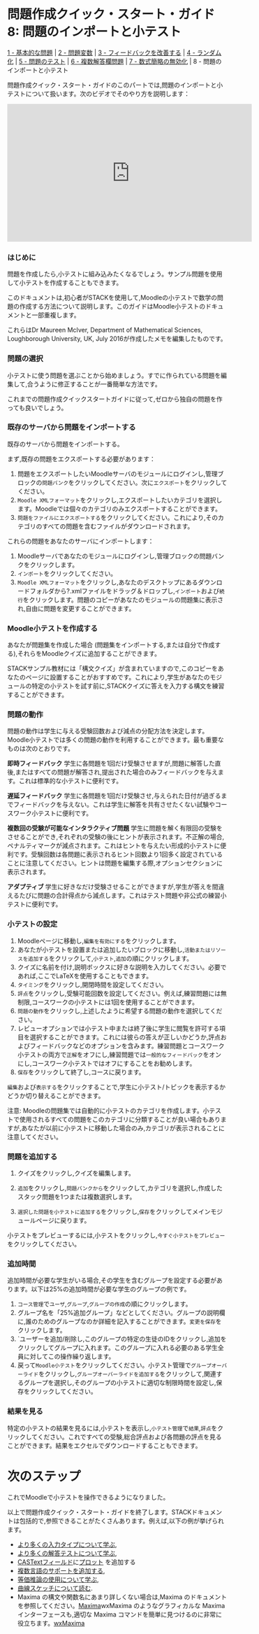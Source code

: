 # 問題作成クイック・スタート・ガイド 8: 問題のインポートと小テスト

[1 - 基本的な問題](Authoring_quick_start_1.md) | [2 - 問題変数](Authoring_quick_start_2.md) | [3 - フィードバックを改善する](Authoring_quick_start_3.md) | [4 - ランダム化](Authoring_quick_start_4.md) | [5 - 問題のテスト](Authoring_quick_start_5.md) | [6 - 複数解答欄問題](Authoring_quick_start_6.md) | [7 - 数式簡略の無効化](Authoring_quick_start_7.md) | 8 - 問題のインポートと小テスト

問題作成クイック・スタート・ガイドのこのパートでは,問題のインポートと小テストについて扱います。次のビデオでそのやり方を説明します：

<iframe width="560" height="315" src="https://www.youtube.com/embed/P3bDdNVC6g0" frameborder="0" allowfullscreen></iframe>

### はじめに

問題を作成したら,小テストに組み込みたくなるでしょう。サンプル問題を使用して小テストを作成することもできます。

このドキュメントは,初心者がSTACKを使用して,Moodleの小テストで数学の問題の作成する方法について説明します。このガイドはMoodle小テストのドキュメントと一部重複します。

これらはDr Maureen McIver, Department of Mathematical Sciences, Loughborough University, UK, July 2016が作成したメモを編集したものです。

### 問題の選択

小テストに使う問題を選ぶことから始めましょう。すでに作られている問題を編集して,合うように修正することが一番簡単な方法です。

これまでの問題作成クイックスタートガイドに従って,ゼロから独自の問題を作っても良いでしょう。

### 既存のサーバから問題をインポートする

既存のサーバから問題をインポートする。

まず,既存の問題をエクスポートする必要があります：

1. 問題をエクスポートしたいMoodleサーバのモジュールにログインし,管理ブロックの`問題バンク`をクリックしてください。次に`エクスポート`をクリックしてください。
2. `Moodle XMLフォーマット`をクリックし,エクスポートしたいカテゴリを選択します。Moodleでは個々のカテゴリのみエクスポートすることができます。
3. `問題をファイルにエクスポートする`をクリックしてください。これにより,そのカテゴリのすべての問題を含むファイルがダウンロードされます。

これらの問題をあなたのサーバにインポートします：

1. Moodleサーバであなたのモジュールにログインし,管理ブロックの問題バンクをクリックします。
2. `インポート`をクリックしてください。
3. `Moodle XMLフォーマット`をクリックし,あなたのデスクトップにあるダウンロードフォルダから?.xmlファイルをドラッグ＆ドロップし,`インポート`および`続行`をクリックします。問題のコピーがあなたのモジュールの問題集に表示され,自由に問題を変更することができます。

### Moodle小テストを作成する

あなたが問題集を作成した場合 (問題集をインポートする,または自分で作成する),それらをMoodleクイズに追加することができます。

STACKサンプル教材には「構文クイズ」が含まれていますので,このコピーをあなたのページに設置することがおすすめです。これにより,学生があなたのモジュールの特定の小テストを試す前に,STACKクイズに答えを入力する構文を練習することができます。

### 問題の動作

問題の動作は学生に与える受験回数および減点の分配方法を決定します。Moodle小テストでは多くの問題の動作を利用することができます。最も重要なものは次のとおりです。

**即時フィードバック**
学生に各問題を1回だけ受験させますが,問題に解答した直後,またはすべての問題が解答され,提出された場合のみフィードバックを与えます。これは標準的な小テストに便利です。

**遅延フィードバック**
学生に各問題を1回だけ受験させ,与えられた日付が過ぎるまでフィードバックを与えない。これは学生に解答を共有させたくない試験やコースワーク小テストに便利です。

**複数回の受験が可能なインタラクティブ問題**
学生に問題を解く有限回の受験をさせることができ,それぞれの受験の後にヒントが表示されます。不正解の場合,ペナルティマークが減点されます。これはヒントを与えたい形成的小テストに便利です。受験回数は各問題に表示されるヒント回数より1回多く設定されていることに注意してください。ヒントは問題を編集する際,オプションセクションに表示されます。

**アダプティブ**
学生に好きなだけ受験させることができますが,学生が答えを間違えるたびに問題の合計得点から減点します。これはテスト問題や非公式の練習小テストに便利です。

### 小テストの設定

1. Moodleページに移動し,`編集を有効にする`をクリックします。
2. あなたが小テストを設置または追加したいブロックに移動し,`活動またはリソースを追加する`をクリックして,`小テスト`,`追加`の順にクリックします。
3. クイズに名前を付け,説明ボックスに好きな説明を入力してください。必要であれば,ここでLaTeXを使用することもできます。 
4. `タイミング`をクリックし,開閉時間を設定してください。  
5. `評点`をクリックし,受験可能回数を設定してください。例えば,練習問題には無制限,コースワークの小テストには1回を使用することができます。
6. `問題の動作`をクリックし,上述したように希望する問題の動作を選択してください。
7. レビューオプションでは小テスト中または終了後に学生に閲覧を許可する項目を選択することができます。これには彼らの答えが正しいかどうか,評点およびフィードバックなどのオプションを含みます。練習問題とコースワーク小テストの両方で`正解`をオフにし,練習問題では`一般的なフィードバック`をオンにし,コースワーク小テストではオフにすることをお勧めします。
8. `保存`をクリックして終了し,コースに戻ります。 

`編集`および`表示する`をクリックすることで,学生に小テスト/トピックを表示するかどうか切り替えることができます。

注意: Moodleの問題集では自動的に小テストのカテゴリを作成します。小テストで使用されるすべての問題をこのカテゴリに分類することが良い場合もありますが,あなたが以前に小テストに移動した場合のみ,カテゴリが表示されることに注意してください。


### 問題を追加する

1. クイズをクリックし,クイズを編集します。

2. `追加`をクリックし,`問題バンクから`をクリックして,カテゴリを選択し,作成したスタック問題を1つまたは複数選択します。
3. `選択した問題を小テストに追加する`をクリックし,`保存`をクリックしてメインモジュールページに戻ります。

小テストをプレビューするには,小テストをクリックし,`今すぐ小テストをプレビュー`をクリックしてください。

### 追加時間

追加時間が必要な学生がいる場合,その学生を含むグループを設定する必要があります。以下は25%の追加時間が必要な学生のグループの例です。

1. `コース管理`で`ユーザ`,`グループ`,`グループの作成`の順にクリックします。
2. グループ名を「25%追加グループ」などとしてください。グループの説明欄に,誰のためのグループなのか詳細を記入することができます。`変更を保存`をクリックします。
3. `ユーザーを追加/削除し,このグループの特定の生徒のIDをクリックし,追加をクリックしてグループに入れます。このグループに入れる必要のある学生全員に対してこの操作繰り返します。
4. 戻って`Moodle小テスト`をクリックしてください。小テスト管理で`グループオーバーライド`をクリックし,`グループオーバーライドを追加する`をクリックして,関連するグループを選択し,そのグループの小テストに適切な制限時間を設定し,保存をクリックしてください。

### 結果を見る

特定の小テストの結果を見るには,小テストを表示し,`小テスト管理`で`結果`,`評点`をクリックしてください。これですべての受験,総合評点および各問題の評点を見ることができます。結果をエクセルでダウンロードすることもできます。

# 次のステップ

これでMoodleで小テストを操作できるようになりました。

以上で問題作成クイック・スタート・ガイドを終了します。STACKドキュメントは包括的で,参照できることがたくさんあります。例えば,以下の例が挙げられます。

- [より多くの入力タイプについて学ぶ](/Authoring/Inputs.md),
- [より多くの解答テストについて学ぶ](/Authoring/Answer_Tests/index.md),
- [CASTextフィールド](/Authoring/CASText.md)に[プロット](../Plots/Plots.md)  を追加する
- [複数言語のサポートを追加する](/Authoring/Languages.md),
- [等価推論の使用について学ぶ](/Authoring/Equivalence_reasoning.md),
- [曲線スケッチについて読む](/Topics/Curve_sketching.md).
- Maxima の構文や関数名にあまり詳しくない場合は,Maxima のドキュメントを参照してください。[Maxima](../CAS/index.md)wxMaxima のようなグラフィカルな Maxima インターフェースも,適切な Maxima コマンドを簡単に見つけるのに非常に役立ちます。[wxMaxima](http://andrejv.github.com/wxmaxima/)